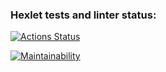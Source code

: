 ### Hexlet tests and linter status:
[![Actions Status](https://github.com/Kursakov92/frontend-project-11/actions/workflows/hexlet-check.yml/badge.svg)](https://github.com/Kursakov92/frontend-project-11/actions)

[![Maintainability](https://api.codeclimate.com/v1/badges/65c6594bbc0d2744bdbb260f/maintainability)](https://codeclimate.com/github/Kursakov92/frontend-project-11/maintainability)
